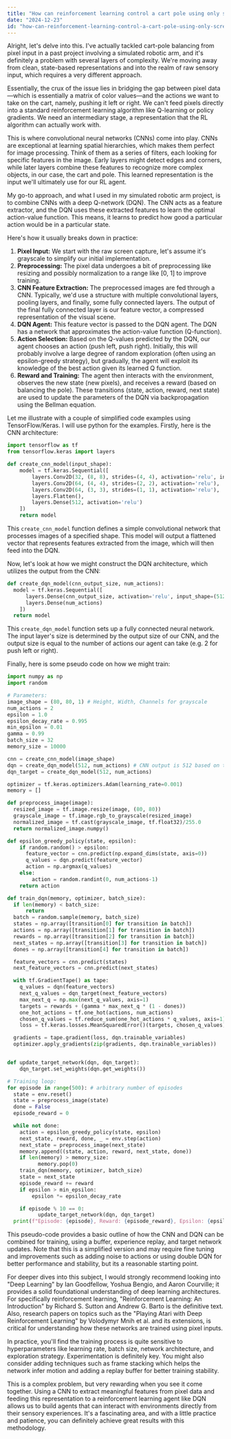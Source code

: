 ```yaml
---
title: "How can reinforcement learning control a cart pole using only screen pixel input?"
date: "2024-12-23"
id: "how-can-reinforcement-learning-control-a-cart-pole-using-only-screen-pixel-input"
---
```


Alright, let's delve into this. I've actually tackled cart-pole balancing from pixel input in a past project involving a simulated robotic arm, and it's definitely a problem with several layers of complexity. We're moving away from clean, state-based representations and into the realm of raw sensory input, which requires a very different approach.

Essentially, the crux of the issue lies in bridging the gap between pixel data—which is essentially a matrix of color values—and the actions we want to take on the cart, namely, pushing it left or right. We can't feed pixels directly into a standard reinforcement learning algorithm like Q-learning or policy gradients. We need an intermediary stage, a representation that the RL algorithm can actually work with.

This is where convolutional neural networks (CNNs) come into play. CNNs are exceptional at learning spatial hierarchies, which makes them perfect for image processing. Think of them as a series of filters, each looking for specific features in the image. Early layers might detect edges and corners, while later layers combine these features to recognize more complex objects, in our case, the cart and pole. This learned representation is the input we'll ultimately use for our RL agent.

My go-to approach, and what I used in my simulated robotic arm project, is to combine CNNs with a deep Q-network (DQN). The CNN acts as a feature extractor, and the DQN uses these extracted features to learn the optimal action-value function. This means, it learns to predict how good a particular action would be in a particular state.

Here's how it usually breaks down in practice:

1.  **Pixel Input:** We start with the raw screen capture, let's assume it's grayscale to simplify our initial implementation.
2.  **Preprocessing:** The pixel data undergoes a bit of preprocessing like resizing and possibly normalization to a range like \[0, 1] to improve training.
3.  **CNN Feature Extraction:** The preprocessed images are fed through a CNN. Typically, we'd use a structure with multiple convolutional layers, pooling layers, and finally, some fully connected layers. The output of the final fully connected layer is our feature vector, a compressed representation of the visual scene.
4.  **DQN Agent:** This feature vector is passed to the DQN agent. The DQN has a network that approximates the action-value function (Q-function).
5.  **Action Selection:** Based on the Q-values predicted by the DQN, our agent chooses an action (push left, push right). Initially, this will probably involve a large degree of random exploration (often using an epsilon-greedy strategy), but gradually, the agent will exploit its knowledge of the best action given its learned Q function.
6.  **Reward and Training:** The agent then interacts with the environment, observes the new state (new pixels), and receives a reward (based on balancing the pole). These transitions (state, action, reward, next state) are used to update the parameters of the DQN via backpropagation using the Bellman equation.

Let me illustrate with a couple of simplified code examples using TensorFlow/Keras. I will use python for the examples.
Firstly, here is the CNN architecture:

```python
import tensorflow as tf
from tensorflow.keras import layers

def create_cnn_model(input_shape):
    model = tf.keras.Sequential([
        layers.Conv2D(32, (8, 8), strides=(4, 4), activation='relu', input_shape=input_shape),
        layers.Conv2D(64, (4, 4), strides=(2, 2), activation='relu'),
        layers.Conv2D(64, (3, 3), strides=(1, 1), activation='relu'),
        layers.Flatten(),
        layers.Dense(512, activation='relu')
    ])
    return model
```

This `create_cnn_model` function defines a simple convolutional network that processes images of a specified shape. This model will output a flattened vector that represents features extracted from the image, which will then feed into the DQN.

Now, let's look at how we might construct the DQN architecture, which utilizes the output from the CNN:

```python
def create_dqn_model(cnn_output_size, num_actions):
  model = tf.keras.Sequential([
      layers.Dense(cnn_output_size, activation='relu', input_shape=(512,)), # assumes previous CNN out of 512
      layers.Dense(num_actions)
    ])
  return model
```

This `create_dqn_model` function sets up a fully connected neural network. The input layer's size is determined by the output size of our CNN, and the output size is equal to the number of actions our agent can take (e.g. 2 for push left or right).

Finally, here is some pseudo code on how we might train:

```python
import numpy as np
import random

# Parameters:
image_shape = (80, 80, 1) # Height, Width, Channels for grayscale
num_actions = 2
epsilon = 1.0
epsilon_decay_rate = 0.995
min_epsilon = 0.01
gamma = 0.99
batch_size = 32
memory_size = 10000

cnn = create_cnn_model(image_shape)
dqn = create_dqn_model(512, num_actions) # CNN output is 512 based on the architecture defined above
dqn_target = create_dqn_model(512, num_actions)

optimizer = tf.keras.optimizers.Adam(learning_rate=0.001)
memory = []

def preprocess_image(image):
  resized_image = tf.image.resize(image, (80, 80))
  grayscale_image = tf.image.rgb_to_grayscale(resized_image)
  normalized_image = tf.cast(grayscale_image, tf.float32)/255.0
  return normalized_image.numpy()

def epsilon_greedy_policy(state, epsilon):
    if random.random() > epsilon:
      feature_vector = cnn.predict(np.expand_dims(state, axis=0))
      q_values = dqn.predict(feature_vector)
      action = np.argmax(q_values)
    else:
        action = random.randint(0, num_actions-1)
    return action

def train_dqn(memory, optimizer, batch_size):
  if len(memory) < batch_size:
      return
  batch = random.sample(memory, batch_size)
  states = np.array([transition[0] for transition in batch])
  actions = np.array([transition[1] for transition in batch])
  rewards = np.array([transition[2] for transition in batch])
  next_states = np.array([transition[3] for transition in batch])
  dones = np.array([transition[4] for transition in batch])

  feature_vectors = cnn.predict(states)
  next_feature_vectors = cnn.predict(next_states)

  with tf.GradientTape() as tape:
    q_values = dqn(feature_vectors)
    next_q_values = dqn_target(next_feature_vectors)
    max_next_q = np.max(next_q_values, axis=1)
    targets = rewards + (gamma * max_next_q * (1 - dones))
    one_hot_actions = tf.one_hot(actions, num_actions)
    chosen_q_values = tf.reduce_sum(one_hot_actions * q_values, axis=1)
    loss = tf.keras.losses.MeanSquaredError()(targets, chosen_q_values)

  gradients = tape.gradient(loss, dqn.trainable_variables)
  optimizer.apply_gradients(zip(gradients, dqn.trainable_variables))


def update_target_network(dqn, dqn_target):
    dqn_target.set_weights(dqn.get_weights())

# Training loop:
for episode in range(500): # arbitrary number of episodes
  state = env.reset()
  state = preprocess_image(state)
  done = False
  episode_reward = 0

  while not done:
    action = epsilon_greedy_policy(state, epsilon)
    next_state, reward, done, _ = env.step(action)
    next_state = preprocess_image(next_state)
    memory.append((state, action, reward, next_state, done))
    if len(memory) > memory_size:
          memory.pop(0)
    train_dqn(memory, optimizer, batch_size)
    state = next_state
    episode_reward += reward
    if epsilon > min_epsilon:
        epsilon *= epsilon_decay_rate

    if episode % 10 == 0:
          update_target_network(dqn, dqn_target)
  print(f"Episode: {episode}, Reward: {episode_reward}, Epsilon: {epsilon}")
```
This pseudo-code provides a basic outline of how the CNN and DQN can be combined for training, using a buffer, experience replay, and target network updates. Note that this is a simplified version and may require fine tuning and improvements such as adding noise to actions or using double DQN for better performance and stability, but its a reasonable starting point.

For deeper dives into this subject, I would strongly recommend looking into "Deep Learning" by Ian Goodfellow, Yoshua Bengio, and Aaron Courville; it provides a solid foundational understanding of deep learning architectures. For specifically reinforcement learning, "Reinforcement Learning: An Introduction" by Richard S. Sutton and Andrew G. Barto is the definitive text. Also, research papers on topics such as the "Playing Atari with Deep Reinforcement Learning" by Volodymyr Mnih et al. and its extensions, is critical for understanding how these networks are trained using pixel inputs.

In practice, you'll find the training process is quite sensitive to hyperparameters like learning rate, batch size, network architecture, and exploration strategy. Experimentation is definitely key. You might also consider adding techniques such as frame stacking which helps the network infer motion and adding a replay buffer for better training stability.

This is a complex problem, but very rewarding when you see it come together. Using a CNN to extract meaningful features from pixel data and feeding this representation to a reinforcement learning agent like DQN allows us to build agents that can interact with environments directly from their sensory experiences. It's a fascinating area, and with a little practice and patience, you can definitely achieve great results with this methodology.

